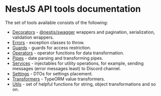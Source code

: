 # NestJS API tools documentation

The set of tools available consists of the following:

- [Decorators](./decorators.md) - [@nestjs/swagger](https://docs.nestjs.com/openapi/introduction) wrappers and pagination, serialization, validation wrappers.
- [Errors](./errors.md) - exception classes to throw.
- [Guards](./guards.md) - guards for access restriction.
- [Operators](./operators.md) - operator functions for data transformation.
- [Pipes](./pipes.md) - date parsing and transforming pipes.
- [Services](./services.md) - injectables for utility operations, for example, sending messages (error messages least) to Discord channel.
- [Settings](./setings.md) - DTOs for settings placement.
- [Transformers](./transformers.md) - TypeORM value transformers.
- [Utils](./utils.md) - set of helpful functions for string, object transformations and so on.
